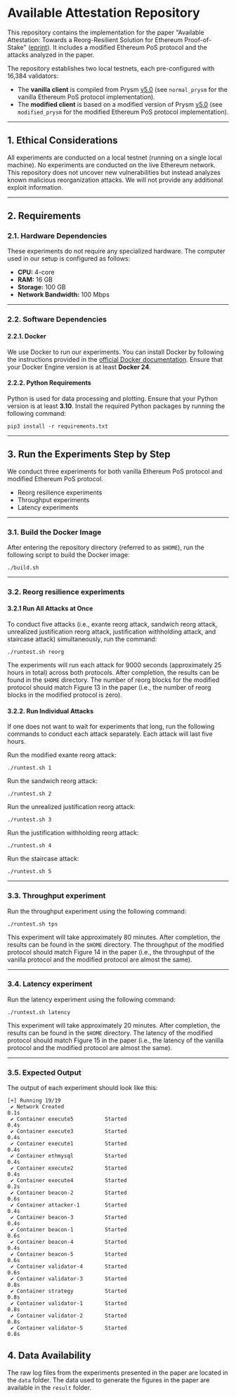 # Available Attestation Repository

This repository contains the implementation for the paper "Available Attestation: Towards a Reorg-Resilient Solution for Ethereum Proof-of-Stake" ([eprint](https://eprint.iacr.org/2025/097.pdf)). It includes a modified Ethereum PoS protocol and the attacks analyzed in the paper.

The repository establishes two local testnets, each pre-configured with 16,384 validators:
- The **vanilla client** is compiled from Prysm [v5.0](https://github.com/prysmaticlabs/prysm/releases/tag/v5.0.0) (see `normal_prysm` for the vanilla Ethereum PoS protocol implementation).  
- The **modified client** is based on a modified version of Prysm [v5.0](https://github.com/prysmaticlabs/prysm/releases/tag/v5.0.0) (see `modified_prysm` for the modified Ethereum PoS protocol implementation).  

---

## 1. Ethical Considerations

All experiments are conducted on a local testnet (running on a single local machine). No experiments are conducted on the live Ethereum network. This repository does not uncover new vulnerabilities but instead analyzes known malicious reorganization attacks. We will not provide any additional exploit information.

---
## 2. Requirements

### 2.1. Hardware Dependencies

These experiments do not require any specialized hardware. The computer used in our setup is configured as follows:
- **CPU:** 4-core
- **RAM:** 16 GB
- **Storage:** 100 GB
- **Network Bandwidth:** 100 Mbps

---

### 2.2. Software Dependencies

#### 2.2.1. Docker

We use Docker to run our experiments. You can install Docker by following the instructions provided in the [official Docker documentation](https://docs.docker.com/engine/install/). Ensure that your Docker Engine version is at least **Docker 24**.

#### 2.2.2. Python Requirements

Python is used for data processing and plotting. Ensure that your Python version is at least **3.10**. Install the required Python packages by running the following command:

```shell
pip3 install -r requirements.txt
```

---

## 3. Run the Experiments Step by Step

We conduct three experiments for both vanilla Ethereum PoS protocol and modified Ethereum PoS protocol. 

* Reorg resilience experiments
* Throughput experiments
* Latency experiments

---


### 3.1. Build the Docker Image

After entering the repository directory (referred to as ``$HOME``), run the following script to build the Docker image:

```shell
./build.sh
```

---


### 3.2. Reorg resilience experiments 

#### 3.2.1 Run All Attacks at Once

To conduct five attacks (i.e., exante reorg attack, sandwich reorg attack, unrealized justification reorg attack, justification withholding attack, and staircase attack) simultaneously, run the command:

```shell
./runtest.sh reorg
```

The experiments will run each attack for 9000 seconds (approximately 25 hours in total) across both protocols. After completion, the results can be found in the ``$HOME`` directory. The number of reorg blocks for the modified protocol should match Figure 13 in the paper (i.e., the number of reorg blocks in the modified protocol is zero). 

#### 3.2.2. Run Individual Attacks

If one does not want to wait for experiments that long, run the following commands to conduct each attack separately. Each attack will last five hours. 

Run the modified exante reorg attack:

```shell
./runtest.sh 1
```

Run the sandwich reorg attack:

```shell
./runtest.sh 2
```

Run the unrealized justification reorg attack:

```shell
./runtest.sh 3
```

Run the justification withholding reorg attack:

```shell
./runtest.sh 4
```

Run the staircase attack:

```shell
./runtest.sh 5
```

---

### 3.3. Throughput experiment

Run the throughput experiment using the following command:

```shell
./runtest.sh tps
```

This experiment will take approximately 80 minutes. After completion, the results can be found in the ``$HOME`` directory. The throughput of the modified protocol should match Figure 14 in the paper (i.e., the throughput of the vanilla protocol and the modified protocol are almost the same).

---

### 3.4. Latency experiment

Run the latency experiment using the following command:

```shell
./runtest.sh latency
```

This experiment will take approximately 20 minutes. After completion, the results can be found in the ``$HOME`` directory. The latency of the modified protocol should match Figure 15 in the paper (i.e., the latency of the vanilla protocol and the modified protocol are almost the same).

---

### 3.5. Expected Output

The output of each experiment should look like this:


```
[+] Running 19/19
 ✔ Network Created                                                  0.1s 
 ✔ Container execute5          Started                              0.4s 
 ✔ Container execute3          Started                              0.4s 
 ✔ Container execute1          Started                              0.4s 
 ✔ Container ethmysql          Started                              0.4s 
 ✔ Container execute2          Started                              0.4s 
 ✔ Container execute4          Started                              0.2s 
 ✔ Container beacon-2          Started                              0.6s 
 ✔ Container attacker-1        Started                              0.4s 
 ✔ Container beacon-3          Started                              0.4s 
 ✔ Container beacon-1          Started                              0.6s 
 ✔ Container beacon-4          Started                              0.4s 
 ✔ Container beacon-5          Started                              0.6s 
 ✔ Container validator-4       Started                              0.6s 
 ✔ Container validator-3       Started                              0.8s 
 ✔ Container strategy          Started                              0.8s 
 ✔ Container validator-1       Started                              0.8s 
 ✔ Container validator-2       Started                              0.8s 
 ✔ Container validator-5       Started                              0.8s
```

## 4. Data Availability

The raw log files from the experiments presented in the paper are located in the ``data`` folder. The data used to generate the figures in the paper are available in the ``result`` folder. 